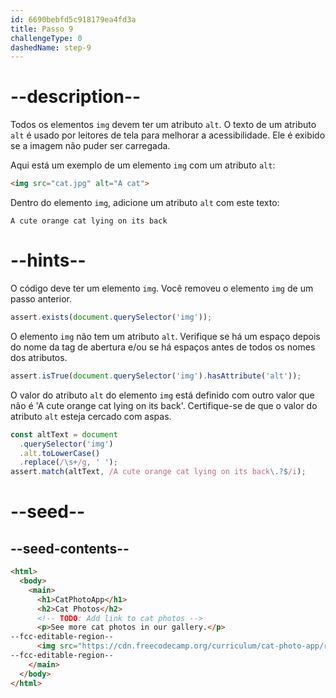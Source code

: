 ```yaml
---
id: 6690bebfd5c918179ea4fd3a
title: Passo 9
challengeType: 0
dashedName: step-9
---
```


# --description--

Todos os elementos `img` devem ter um atributo `alt`. O texto de um atributo `alt` é usado por leitores de tela para melhorar a acessibilidade. Ele é exibido se a imagem não puder ser carregada.

Aqui está um exemplo de um elemento `img` com um atributo `alt`:

```html
<img src="cat.jpg" alt="A cat">
```

Dentro do elemento `img`, adicione um atributo `alt` com este texto:

`A cute orange cat lying on its back`

# --hints--

O código deve ter um elemento `img`. Você removeu o elemento `img` de um passo anterior.

```js
assert.exists(document.querySelector('img'));
```

O elemento `img` não tem um atributo `alt`. Verifique se há um espaço depois do nome da tag de abertura e/ou se há espaços antes de todos os nomes dos atributos.

```js
assert.isTrue(document.querySelector('img').hasAttribute('alt'));
```

O valor do atributo `alt` do elemento `img` está definido com outro valor que não é 'A cute orange cat lying on its back'. Certifique-se de que o valor do atributo `alt` esteja cercado com aspas.

```js
const altText = document
  .querySelector('img')
  .alt.toLowerCase()
  .replace(/\s+/g, ' ');
assert.match(altText, /A cute orange cat lying on its back\.?$/i);
```

# --seed--

## --seed-contents--

```html
<html>
  <body>
    <main>
      <h1>CatPhotoApp</h1>
      <h2>Cat Photos</h2>
      <!-- TODO: Add link to cat photos -->
      <p>See more cat photos in our gallery.</p>
--fcc-editable-region--
      <img src="https://cdn.freecodecamp.org/curriculum/cat-photo-app/relaxing-cat.jpg">
--fcc-editable-region--
    </main>
  </body>
</html>
```


